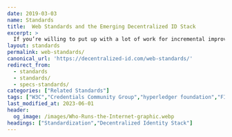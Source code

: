 ```yaml
---
date: 2019-03-03
name: Standards
title:  Web Standards and the Emerging Decentralized ID Stack
excerpt: >
  If you’re willing to put up with a lot of work for incremental improvements then step up and join a standard. Whether that is a (relatively) fast moving standard group like OASIS (www.oasis-open.org) or a slower but more international group like ISO you will learn. You’ll also benefit from working with experts. These experts donate their time and are more than happy to provide ideas, guidance, and leadership.
layout: standards
permalink: web-standards/
canonical_url: 'https://decentralized-id.com/web-standards/'
redirect_from: 
  - standards
  - standards/
  - specs-standards/
categories: ["Related Standards"]
tags: ["W3C","Credentials Community Group","hyperledger foundation","FIDO","OpenID","XDI","OASIS","JSON-LD","Verifiable Credentials","Ethereum","Blockcerts","OAuth","OIDC","DKMS","ERC725","RWoT","Schema.org","Learning Machine"]
last_modified_at: 2023-06-01
header: 
  og_image: /images/Who-Runs-the-Internet-graphic.webp
headings: ["Standardization","Decentralized Identity Stack"]
---
```



